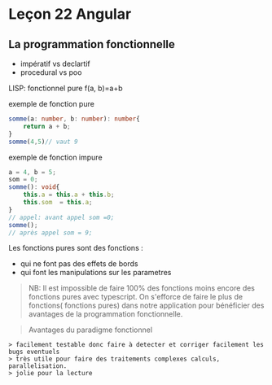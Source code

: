 # Leçon 22 Angular

## La programmation fonctionnelle

* impératif vs declartif
* procedural vs poo

LISP: fonctionnel pure
f(a, b)=a+b

exemple de fonction pure

``` typescript
somme(a: number, b: number): number{
	return a + b;
}
somme(4,5)// vaut 9
```

exemple de fonction impure

``` typescript
a = 4, b = 5;
som = 0;
somme(): void{
	this.a = this.a + this.b;
	this.som  = this.a;
}
// appel: avant appel som =0;
somme();
// après appel som = 9;
```

Les fonctions pures sont des fonctions :

  + qui ne font pas des effets de bords
  + qui font les manipulations sur les parametres

> NB: Il est impossible de faire 100% des fonctions moins encore des fonctions pures avec typescript. On s'efforce de faire le plus de fonctions( fonctions pures) dans notre application pour bénéficier des avantages de la programmation fonctionnelle.

> Avantages du paradigme fonctionnel

	> facilement testable donc faire à detecter et corriger facilement les bugs eventuels
	> très utile pour faire des traitements complexes calculs, parallelisation.
	> jolie pour la lecture
